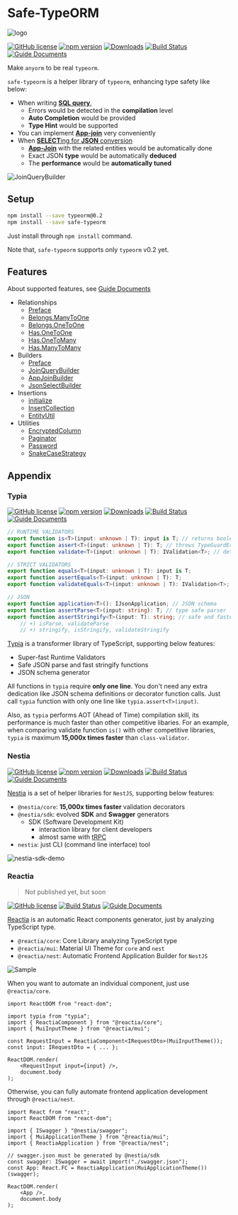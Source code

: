 # Safe-TypeORM
![logo](https://raw.githubusercontent.com/samchon/safe-typeorm/master/assets/logo.png)

[![GitHub license](https://img.shields.io/badge/license-MIT-blue.svg)](https://github.com/samchon/safe-typeorm/blob/master/LICENSE)
[![npm version](https://badge.fury.io/js/safe-typeorm.svg)](https://www.npmjs.com/package/safe-typeorm)
[![Downloads](https://img.shields.io/npm/dm/safe-typeorm.svg)](https://www.npmjs.com/package/safe-typeorm)
[![Build Status](https://github.com/samchon/safe-typeorm/workflows/build/badge.svg)](https://github.com/samchon/safe-typeorm/actions?query=workflow%3Abuild)
[![Guide Documents](https://img.shields.io/badge/wiki-documentation-forestgreen)](https://github.com/samchon/safe-typeorm/wiki)

Make `anyorm` to be real `typeorm`.

`safe-typeorm` is a helper library of `typeorm`, enhancing type safety like below:

  - When writing [**SQL query**](https://github.com/samchon/safe-typeorm/wiki/Builders#joinquerybuilder),
    - Errors would be detected in the **compilation** level
    - **Auto Completion** would be provided
    - **Type Hint** would be supported
  - You can implement [**App-join**](https://github.com/samchon/safe-typeorm/wiki/Builders#appjoinbuilder) very conveniently
  - When [**SELECT**ing for **JSON** conversion](https://github.com/samchon/safe-typeorm/wiki/Builders#jsonselectbuilder)
    - [**App-Join**](https://github.com/samchon/safe-typeorm/wiki/Builders#appjoinbuilder) with the related entities would be automatically done
    - Exact JSON **type** would be automatically **deduced**
    - The **performance** would be **automatically tuned**

![JoinQueryBuilder](https://raw.githubusercontent.com/samchon/safe-typeorm/master/assets/demonstrations/join-query-builder.gif)




## Setup
```bash
npm install --save typeorm@0.2
npm install --save safe-typeorm
```

Just install through `npm install` command.

Note that, `safe-typeorm` supports only `typeorm` v0.2 yet.




## Features
About supported features, see [Guide Documents](https://github.com/samchon/safe-typeorm/wiki)

  - Relationships
    - [Preface](https://github.com/samchon/safe-typeorm/wiki/Relationships)
    - [Belongs.ManyToOne](https://github.com/samchon/safe-typeorm/wiki/Relationships#belongsmanytoone)
    - [Belongs.OneToOne](https://github.com/samchon/safe-typeorm/wiki/Relationships#belongsonetoone)
    - [Has.OneToOne](https://github.com/samchon/safe-typeorm/wiki/Relationships#hasonetoone)
    - [Has.OneToMany](https://github.com/samchon/safe-typeorm/wiki/Relationships#hasonetomany)
    - [Has.ManyToMany](https://github.com/samchon/safe-typeorm/wiki/Relationships#hasmanytomany)
  - Builders
    - [Preface](https://github.com/samchon/safe-typeorm/wiki/Builders)
    - [JoinQueryBuilder](https://github.com/samchon/safe-typeorm/wiki/Builders#joinquerybuilder)
    - [AppJoinBuilder](https://github.com/samchon/safe-typeorm/wiki/Builders#appjoinbuilder)
    - [JsonSelectBuilder](https://github.com/samchon/safe-typeorm/wiki/Builders#jsonselectbuilder)
  - Insertions
    - [initialize](https://github.com/samchon/safe-typeorm/wiki/Insertions#initialize)
    - [InsertCollection](https://github.com/samchon/safe-typeorm/wiki/Insertions#insertcollection)
    - [EntityUtil](https://github.com/samchon/safe-typeorm/wiki/Insertions#entityutil)
  - Utilities
    - [EncryptedColumn](https://github.com/samchon/safe-typeorm/wiki/Utilities#encryptedcolumn)
    - [Paginator](https://github.com/samchon/safe-typeorm/wiki/Utilities#paginator)
    - [Password](https://github.com/samchon/safe-typeorm/wiki/Utilities#password)
    - [SnakeCaseStrategy](https://github.com/samchon/safe-typeorm/wiki/Utilities#snakecasestrategy)




## Appendix
### Typia
[![GitHub license](https://img.shields.io/badge/license-MIT-blue.svg)](https://github.com/samchon/typia/blob/master/LICENSE)
[![npm version](https://img.shields.io/npm/v/typia.svg)](https://www.npmjs.com/package/typia)
[![Downloads](https://img.shields.io/npm/dm/typia.svg)](https://www.npmjs.com/package/typia)
[![Build Status](https://github.com/samchon/typia/workflows/build/badge.svg)](https://github.com/samchon/typia/actions?query=workflow%3Abuild)
[![Guide Documents](https://img.shields.io/badge/wiki-documentation-forestgreen)](https://github.com/samchon/typia/wiki)

```typescript
// RUNTIME VALIDATORS
export function is<T>(input: unknown | T): input is T; // returns boolean
export function assert<T>(input: unknown | T): T; // throws TypeGuardError
export function validate<T>(input: unknown | T): IValidation<T>; // detailed

// STRICT VALIDATORS
export function equals<T>(input: unknown | T): input is T;
export function assertEquals<T>(input: unknown | T): T;
export function validateEquals<T>(input: unknown | T): IValidation<T>;

// JSON
export function application<T>(): IJsonApplication; // JSON schema
export function assertParse<T>(input: string): T; // type safe parser
export function assertStringify<T>(input: T): string; // safe and faster
    // +) isParse, validateParse 
    // +) stringify, isStringify, validateStringify
```

[Typia](https://github.com/samchon/typia) is a transformer library of TypeScript, supporting below features:

  - Super-fast Runtime Validators
  - Safe JSON parse and fast stringify functions
  - JSON schema generator

All functions in `typia` require **only one line**. You don't need any extra dedication like JSON schema definitions or decorator function calls. Just call `typia` function with only one line like `typia.assert<T>(input)`.

Also, as `typia` performs AOT (Ahead of Time) compilation skill, its performance is much faster than other competitive libaries. For an example, when comparing validate function `is()` with other competitive libraries, `typia` is maximum **15,000x times faster** than `class-validator`.

### Nestia
[![GitHub license](https://img.shields.io/badge/license-MIT-blue.svg)](https://github.com/samchon/nestia/blob/master/LICENSE)
[![npm version](https://img.shields.io/npm/v/@nestia/core.svg)](https://www.npmjs.com/package/@nestia/core)
[![Downloads](https://img.shields.io/npm/dm/@nestia/core.svg)](https://www.npmjs.com/package/@nestia/core)
[![Build Status](https://github.com/samchon/typia/workflows/build/badge.svg)](https://github.com/samchon/nestia/actions?query=workflow%3Abuild)
[![Guide Documents](https://img.shields.io/badge/wiki-documentation-forestgreen)](https://github.com/samchon/nestia/wiki)

[Nestia](https://github.com/samchon/nestia) is a set of helper libraries for `NestJS`, supporting below features:

  - `@nestia/core`: **15,000x times faster** validation decorators
  - `@nestia/sdk`: evolved **SDK** and **Swagger** generators
    - SDK (Software Development Kit)
      - interaction library for client developers
      - almost same with [tRPC](https://github.com/trpc/trpc)
  - `nestia`: just CLI (command line interface) tool

![nestia-sdk-demo](https://user-images.githubusercontent.com/13158709/215004990-368c589d-7101-404e-b81b-fbc936382f05.gif)

### Reactia
> Not published yet, but soon

[![GitHub license](https://img.shields.io/badge/license-MIT-blue.svg)](https://github.com/samchon/reactia/blob/master/LICENSE)
[![Build Status](https://github.com/samchon/reactia/workflows/build/badge.svg)](https://github.com/samchon/reactia/actions?query=workflow%3Abuild)
[![Guide Documents](https://img.shields.io/badge/wiki-documentation-forestgreen)](https://github.com/samchon/reactia/wiki)

[Reactia](https://github.com/samchon/reactia) is an automatic React components generator, just by analyzing TypeScript type.

  - `@reactia/core`: Core Library analyzing TypeScript type
  - `@reactia/mui`: Material UI Theme for `core` and `nest`
  - `@reactia/nest`: Automatic Frontend Application Builder for `NestJS`

![Sample](https://user-images.githubusercontent.com/13158709/199074008-46b2dd67-02be-40b1-aa0f-74ac41f3e0a7.png)

When you want to automate an individual component, just use `@reactia/core`.

```tsx
import ReactDOM from "react-dom";

import typia from "typia";
import { ReactiaComponent } from "@reactia/core";
import { MuiInputTheme } from "@reactia/mui";

const RequestInput = ReactiaComponent<IRequestDto>(MuiInputTheme());
const input: IRequestDto = { ... };

ReactDOM.render(
    <RequestInput input={input} />,
    document.body
);
```

Otherwise, you can fully automate frontend application development through `@reactia/nest`.

```tsx
import React from "react";
import ReactDOM from "react-dom";

import { ISwagger } "@nestia/swagger";
import { MuiApplicationTheme } from "@reactia/mui";
import { ReactiaApplication } from "@reactia/nest";

// swagger.json must be generated by @nestia/sdk
const swagger: ISwagger = await import("./swagger.json");
const App: React.FC = ReactiaApplication(MuiApplicationTheme())(swagger);

ReactDOM.render(
    <App />,
    document.body
);
```
